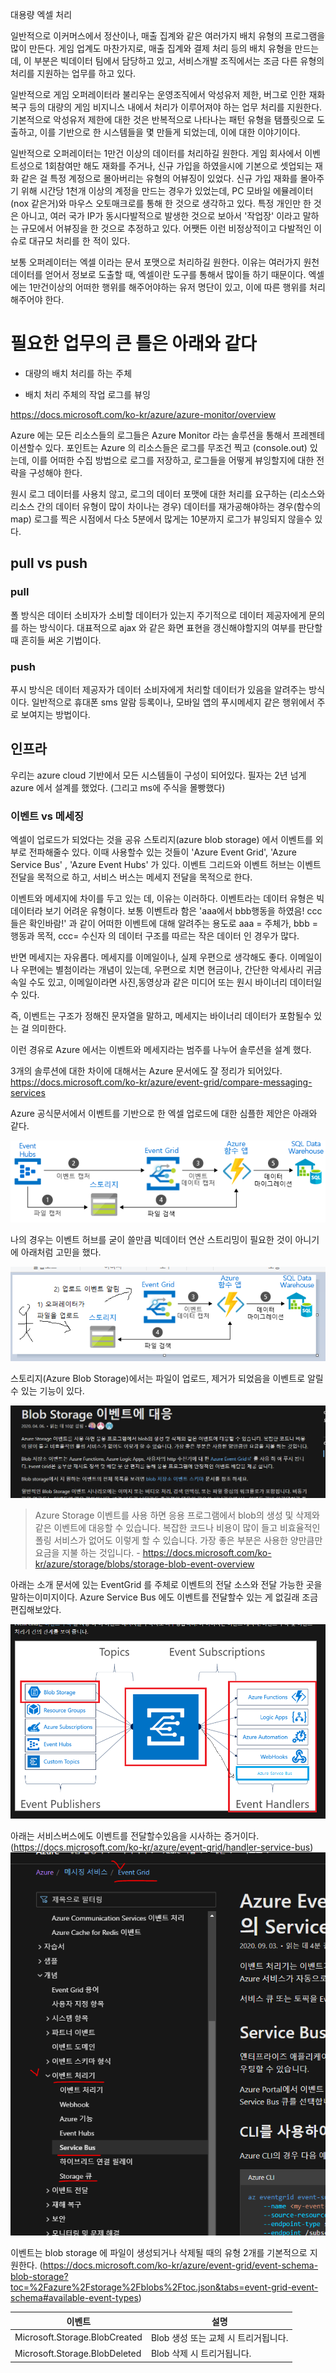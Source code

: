 
대용량 엑셀 처리

일반적으로 이커머스에서 정산이나, 매출 집계와 같은 여러가지 배치 유형의 프로그램을 많이 만든다. 게임 업계도 마찬가지로, 매출 집계와 결제 처리 등의 배치 유형을 만드는데, 이 부분은 빅데이터 팀에서 담당하고 있고, 서비스개발 조직에서는 조금 다른 유형의 처리를 지원하는 업무를 하고 있다.

일반적으로 게임 오퍼레이터라 불리우는 운영조직에서 악성유저 제한, 버그로 인한 재화 복구 등의 대량의 게임 비지니스 내에서 처리가 이루어져야 하는 업무 처리를 지원한다.
기본적으로 악성유저 제한에 대한 것은 반복적으로 나타나는 패턴 유형을 탬플릿으로 도출하고, 이를 기반으로 한 시스템들을 몇 만들게 되었는데, 이에 대한 이야기이다.

일반적으로 오퍼레이터는 1만건 이상의 데이터를 처리하길 원한다. 게임 회사에서 이벤트성으로 1회참여만 해도 재화를 주거나, 신규 가입을 하였을시에 기본으로 셋업되는 재화 같은 걸 특정 계정으로 몰아버리는 유형의 어뷰징이 있었다. 신규 가입 재화를 몰아주기 위해 시간당 1천개 이상의 계정을 만드는 경우가 있었는데, PC 모바일 에뮬레이터(nox 같은거)와 마우스 오토매크로를 통해 한 것으로 생각하고 있다. 특정 개인만 한 것은 아니고, 여러 국가 IP가 동시다발적으로 발생한 것으로 보아서 '작업장' 이라고 말하는 규모에서 어뷰징을 한 것으로 추정하고 있다. 어쨋든 이런 비정상적이고 다발적인 이슈로 대규모 처리를 한 적이 있다.

보통 오퍼레이터는 엑셀 이라는 문서 포맷으로 처리하길 원한다. 이유는 여러가지 원천 데이터를 얻어서 정보로 도출할 때, 엑셀이란 도구를 통해서 많이들 하기 때문이다. 
엑셀에는 1만건이상의 어떠한 행위를 해주어야하는 유저 명단이 있고, 이에 따른 행위를 처리해주어야 한다.


# 필요한 업무의 큰 틀은 아래와 같다

- 대량의 배치 처리를 하는 주체

- 배치 처리 주체의 작업 로그를 뷰잉

https://docs.microsoft.com/ko-kr/azure/azure-monitor/overview


Azure 에는 모든 리소스들의 로그들은 Azure Monitor 라는 솔루션을 통해서 프레젠테이션할수 있다. 포인트는 Azure 의 리소스들은 로그를 무조건 찍고 (console.out) 있는데, 이를 어떠한 수집 방법으로 로그를 저장하고, 로그들을 어떻게 뷰잉할지에 대한 전략을 구성해야 한다.

원시 로그 데이터를 사용치 않고, 로그의 데이터 포맷에 대한 처리를 요구하는 (리소스와 리소스 간의 데이터 유형이 많이 차이나는 경우) 데이터를 재가공해야하는 경우(함수의 map) 로그를 찍은 시점에서 다소 5분에서 많게는 10분까지 로그가 뷰잉되지 않을수 있다.  


## pull vs push

### pull

폴 방식은 데이터 소비자가 소비할 데이터가 있는지 주기적으로 데이터 제공자에게 문의를 하는 방식이다. 대표적으로 ajax 와 같은 화면 표현을 갱신해야할지의 여부를 판단할 때 흔히들 써온 기법이다.


### push

푸시 방식은 데이터 제공자가 데이터 소비자에게 처리할 데이터가 있음을 알려주는 방식이다. 일반적으로 휴대폰 sms 알람 등록이나, 모바일 앱의 푸시메세지 같은 행위에서 주로 보여지는 방법이다.




## 인프라

우리는 azure cloud 기반에서 모든 시스템들이 구성이 되어있다. 필자는 2년 넘게 azure 에서 설계를 했었다. (그리고 ms에 주식을 몰빵했다)


### 이벤트 vs 메세징

엑셀이 업로드가 되었다는 것을 공유 스토리지(azure blob storage) 에서 이벤트를 외부로 전파해줄수 있다. 이때 사용할수 있는 것들이 'Azure Event Grid', 'Azure Service Bus'  , 'Azure Event Hubs' 가 있다. 이벤트 그리드와 이벤트 허브는 이벤트 전달을 목적으로 하고, 서비스 버스는 메세지 전달을 목적으로 한다.

이벤트와 메세지에 차이를 두고 있는 데, 이유는 이러하다. 이벤트라는 데이터 유형은 빅데이터라 보기 어려운 유형이다. 보통 이벤트라 함은 'aaa에서 bbb행동을 하였음! ccc들은 확인바람!' 과 같이 어떠한 이벤트에 대해 알려주는 용도로 aaa = 주체가, bbb = 행동과 목적, ccc= 수신자 의 데이터 구조를 따르는 작은 데이터 인 경우가 많다.

반면 메세지는 자유롭다. 메세지를 이메일이나, 실제 우편으로 생각해도 좋다. 이메일이나 우편에는 별첨이라는 개념이 있는데, 우편으로 치면 현금이나, 간단한 악세사리 귀금속일 수도 있고, 이메일이라면 사진,동영상과 같은 미디어 또는 원시 바이너리 데이터일 수 있다. 

즉, 이벤트는 구조가 정해진 문자열을 말하고, 메세지는 바이너리 데이터가 포함될수 있는 걸 의미한다. 

이런 경유로 Azure 에서는 이벤트와 메세지라는 범주를 나누어 솔루션을 설계 했다.

3개의 솔루션에 대한 차이에 대해서는 Azure 문서에도 잘 정리가 되어있다.
https://docs.microsoft.com/ko-kr/azure/event-grid/compare-messaging-services



Azure 공식문서에서 이벤트를 기반으로 한 엑셀 업로드에 대한 심플한 제안은 아래와 같다.

![](images/4c5982b5.png)

나의 경우는 이벤트 허브를 굳이 쓸만큼 빅데이터 연산 스트리밍이 필요한 것이 아니기에 아래처럼 고민을 했다.

![](images/cabc725d.png)

스토리지(Azure Blob Storage)에서는 파일이 업로드, 제거가 되었음을 이벤트로 알릴수 있는 기능이 있다. 

![](images/49c1af3f.png)

> Azure Storage 이벤트를 사용 하면 응용 프로그램에서 blob의 생성 및 삭제와 같은 이벤트에 대응할 수 있습니다. 복잡한 코드나 비용이 많이 들고 비효율적인 폴링 서비스가 없어도 이렇게 할 수 있습니다. 가장 좋은 부분은 사용한 양만큼만 요금을 지불 하는 것입니다. - https://docs.microsoft.com/ko-kr/azure/storage/blobs/storage-blob-event-overview

아래는 소개 문서에 있는 EventGrid 를 주체로 이벤트의 전달 소스와 전달 가능한 곳을 말하는이미지이다. Azure Service Bus 에도 이벤트를 전달할수 있는 게 없길래 조금 편집해보았다.

![](images/7422f71d.png)

아래는 서비스버스에도 이벤트를 전달할수있음을 시사하는 증거이다. (https://docs.microsoft.com/ko-kr/azure/event-grid/handler-service-bus)
![](images/7a9f8fad.png)



이벤트는 blob storage 에 파일이 생성되거나 삭제될 때의 유형 2개를 기본적으로 지원한다. (https://docs.microsoft.com/ko-kr/azure/event-grid/event-schema-blob-storage?toc=%2Fazure%2Fstorage%2Fblobs%2Ftoc.json&tabs=event-grid-event-schema#available-event-types)

|이벤트|설명|
|---|---|
|Microsoft.Storage.BlobCreated|Blob 생성 또는 교체 시 트리거됩니다.|
|Microsoft.Storage.BlobDeleted|Blob 삭제 시 트리거됩니다.|
